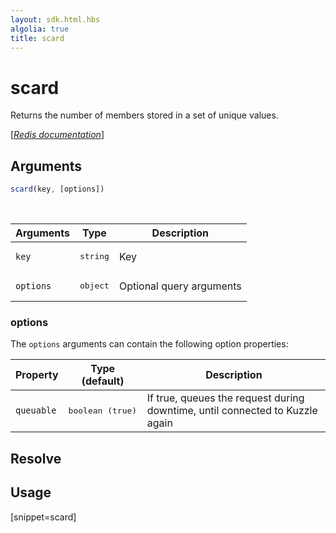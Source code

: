 ```yaml
---
layout: sdk.html.hbs
algolia: true
title: scard
---
```


# scard


Returns the number of members stored in a set of unique values.

[[_Redis documentation_]](https://redis.io/commands/scard)

## Arguments

```js
scard(key, [options])

```

<br/>

| Arguments    | Type    | Description |
|--------------|---------|-------------|
| `key` | <pre>string</pre> | Key |
| ``options`` | <pre>object</pre> | Optional query arguments |

### options

The `options` arguments can contain the following option properties:

| Property   | Type (default)   | Description                       |
| ---------- | ------- | --------------------------------- |
| `queuable` | <pre>boolean (true)</pre> | If true, queues the request during downtime, until connected to Kuzzle again |

## Resolve

## Usage

[snippet=scard]
